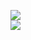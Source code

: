 [![](https://img.shields.io/badge/Made%20With-Github%20Spray-lightgrey.svg?style=for-the-badge&logo=github)](https://github.com/Annihil/github-spray#30599)  
[![](https://i.imgur.com/2DrTn0Z.gif)](https://github.com/Annihil/github-spray)